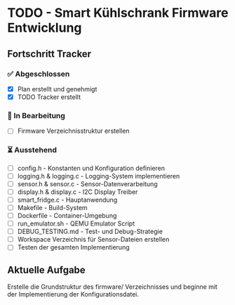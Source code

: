 # TODO - Smart Kühlschrank Firmware Entwicklung

## Fortschritt Tracker

### ✅ Abgeschlossen
- [x] Plan erstellt und genehmigt
- [x] TODO Tracker erstellt

### 🔄 In Bearbeitung
- [ ] Firmware Verzeichnisstruktur erstellen

### ⏳ Ausstehend
- [ ] config.h - Konstanten und Konfiguration definieren
- [ ] logging.h & logging.c - Logging-System implementieren
- [ ] sensor.h & sensor.c - Sensor-Datenverarbeitung
- [ ] display.h & display.c - I2C Display Treiber
- [ ] smart_fridge.c - Hauptanwendung
- [ ] Makefile - Build-System
- [ ] Dockerfile - Container-Umgebung
- [ ] run_emulator.sh - QEMU Emulator Script
- [ ] DEBUG_TESTING.md - Test- und Debug-Strategie
- [ ] Workspace Verzeichnis für Sensor-Dateien erstellen
- [ ] Testen der gesamten Implementierung

## Aktuelle Aufgabe
Erstelle die Grundstruktur des firmware/ Verzeichnisses und beginne mit der Implementierung der Konfigurationsdatei.
